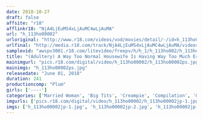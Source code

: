 ```yaml
---
date: 2018-10-27
draft: false
affsite: "r18"
afflinkr18: "NjA4LjEuMS4xLjAuMC4wLjAuMA"
url: "h_113ho00002"
urloriginal: "http://www.r18.com/videos/vod/movies/detail/-/id=h_113ho00002"
urlfinal: "http://media.r18.com/track/NjA4LjEuMS4xLjAuMC4wLjAuMA/videos/vod/movies/detail/-/id=h_113ho00002"
samplevid: "awspv3001.r18.com/litevideo/freepv/h/h_1/h_113ho002/h_113ho002_dmb_w.mp4"
title: "(Adultery) A Way Too Normal Housewife Is Having Way Too Much Erotic Fun With Her Body (Infidelity) Married Woman Toys 2"
mainimgurl: "pics.r18.com/digital/video/h_113ho00002/h_113ho00002ps.jpg"
mainimgs: "h_113ho00002ps.jpg"
releasedate: "June 01, 2018"
duration: 241
productioncomp: "Plum"
girls: ['----']
categories: ['Married Woman', 'Big Tits', 'Creampie', 'Compilation', 'Over 4 Hours']
imgurls: ['pics.r18.com/digital/video/h_113ho00002/h_113ho00002jp-1.jpg', 'pics.r18.com/digital/video/h_113ho00002/h_113ho00002jp-2.jpg', 'pics.r18.com/digital/video/h_113ho00002/h_113ho00002jp-3.jpg', 'pics.r18.com/digital/video/h_113ho00002/h_113ho00002jp-4.jpg', 'pics.r18.com/digital/video/h_113ho00002/h_113ho00002jp-5.jpg', 'pics.r18.com/digital/video/h_113ho00002/h_113ho00002jp-6.jpg', 'pics.r18.com/digital/video/h_113ho00002/h_113ho00002jp-7.jpg', 'pics.r18.com/digital/video/h_113ho00002/h_113ho00002jp-8.jpg', 'pics.r18.com/digital/video/h_113ho00002/h_113ho00002jp-9.jpg', 'pics.r18.com/digital/video/h_113ho00002/h_113ho00002jp-10.jpg', 'pics.r18.com/digital/video/h_113ho00002/h_113ho00002jp-11.jpg', 'pics.r18.com/digital/video/h_113ho00002/h_113ho00002jp-12.jpg', 'pics.r18.com/digital/video/h_113ho00002/h_113ho00002jp-13.jpg', 'pics.r18.com/digital/video/h_113ho00002/h_113ho00002jp-14.jpg', 'pics.r18.com/digital/video/h_113ho00002/h_113ho00002jp-15.jpg', 'pics.r18.com/digital/video/h_113ho00002/h_113ho00002jp-16.jpg', 'pics.r18.com/digital/video/h_113ho00002/h_113ho00002jp-17.jpg', 'pics.r18.com/digital/video/h_113ho00002/h_113ho00002jp-18.jpg', 'pics.r18.com/digital/video/h_113ho00002/h_113ho00002jp-19.jpg', 'pics.r18.com/digital/video/h_113ho00002/h_113ho00002jp-20.jpg']
imgs: ['h_113ho00002jp-1.jpg', 'h_113ho00002jp-2.jpg', 'h_113ho00002jp-3.jpg', 'h_113ho00002jp-4.jpg', 'h_113ho00002jp-5.jpg', 'h_113ho00002jp-6.jpg', 'h_113ho00002jp-7.jpg', 'h_113ho00002jp-8.jpg', 'h_113ho00002jp-9.jpg', 'h_113ho00002jp-10.jpg', 'h_113ho00002jp-11.jpg', 'h_113ho00002jp-12.jpg', 'h_113ho00002jp-13.jpg', 'h_113ho00002jp-14.jpg', 'h_113ho00002jp-15.jpg', 'h_113ho00002jp-16.jpg', 'h_113ho00002jp-17.jpg', 'h_113ho00002jp-18.jpg', 'h_113ho00002jp-19.jpg', 'h_113ho00002jp-20.jpg']
---
```

